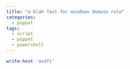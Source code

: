 ```yaml
---
title: "a blah fact for windows domain role"
categories:
  - puppet
tags:
  - script
  - puppet
  - powershell
---
```


```powershell
write-host 'asdfi'
```